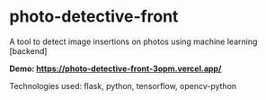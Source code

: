# photo-detective-front
A tool to detect image insertions on photos using machine learning [backend]

**Demo: https://photo-detective-front-3opm.vercel.app/**

Technologies used: flask, python, tensorflow, opencv-python
